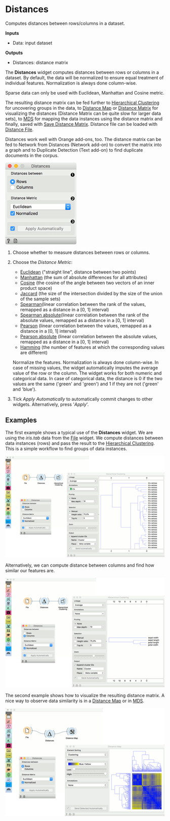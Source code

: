 Distances
=========

Computes distances between rows/columns in a dataset.

**Inputs**

- Data: input dataset

**Outputs**

- Distances: distance matrix

The **Distances** widget computes distances between rows or columns in a dataset. By default, the data will be normalized to ensure equal treatment of individual features. Normalization is always done column-wise.

Sparse data can only be used with Euclidean, Manhattan and Cosine metric.

The resulting distance matrix can be fed further to [Hierarchical Clustering](hierarchicalclustering.md) for uncovering groups in the data, to [Distance Map](distancemap.md) or [Distance Matrix](distancematrix.md) for visualizing the distances (Distance Matrix can be quite slow for larger data sets), to [MDS](mds.md) for mapping the data instances using the distance matrix and finally, saved with [Save Distance Matrix](savedistancematrix.md). Distance file can be loaded with [Distance File](distancefile.md).

Distances work well with Orange add-ons, too. The distance matrix can be fed to Network from Distances (Network add-on) to convert the matrix into a graph and to Duplicate Detection (Text add-on) to find duplicate documents in the corpus.

![](images/Distances-stamped.png)

1. Choose whether to measure distances between rows or columns.
2. Choose the *Distance Metric*:
   - [Euclidean](https://en.wikipedia.org/wiki/Euclidean_distance) ("straight line", distance between two points)
   - [Manhattan](https://en.wiktionary.org/wiki/Manhattan_distance) (the sum of absolute differences for all attributes)
   - [Cosine](https://en.wikipedia.org/wiki/Cosine_similarity) (the cosine of the angle between two vectors of an inner product space)
   - [Jaccard](https://en.wikipedia.org/wiki/Jaccard_index) (the size of the intersection divided by the size of the union of the sample sets)
   - [Spearman](https://en.wikipedia.org/wiki/Spearman's_rank_correlation_coefficient)(linear correlation between the rank of the values, remapped as a distance in a [0, 1] interval)
   - [Spearman absolute](https://en.wikipedia.org/wiki/Spearman's_rank_correlation_coefficient)(linear correlation between the rank of the absolute values, remapped as a distance in a [0, 1] interval)
   - [Pearson](https://en.wikipedia.org/wiki/Pearson_product-moment_correlation_coefficient) (linear correlation between the values, remapped as a distance in a [0, 1] interval)
   - [Pearson absolute](https://en.wikipedia.org/wiki/Pearson_product-moment_correlation_coefficient) (linear correlation between the absolute values, remapped as a distance in a [0, 1] interval)
   - [Hamming](https://en.wikipedia.org/wiki/Hamming_distance) (the number of features at which the corresponding values are different)

   Normalize the features. Normalization is always done column-wise.
   In case of missing values, the widget automatically imputes the average value of the row or the column.
   The widget works for both numeric and categorical data. In case of categorical data, the distance is 0 if the two values are the same ('green' and 'green') and 1 if they are not ('green' and 'blue').
3. Tick *Apply Automatically* to automatically commit changes to other widgets. Alternatively, press '*Apply*'.

Examples
--------

The first example shows a typical use of the **Distances** widget. We are using the *iris.tab* data from the [File](../data/file.md) widget. We compute distances between data instances (rows) and pass the result to the [Hierarchical Clustering](hierarchicalclustering.md). This is a simple workflow to find groups of data instances.

![](images/Distances-Example1-rows.png)

Alternatively, we can compute distance between columns and find how similar our features are.

![](images/Distances-Example1-columns.png)

The second example shows how to visualize the resulting distance matrix. A nice way to observe data similarity is in a [Distance Map](distancemap.md) or in [MDS](mds.md).

![](images/Distances-Example2.png)
